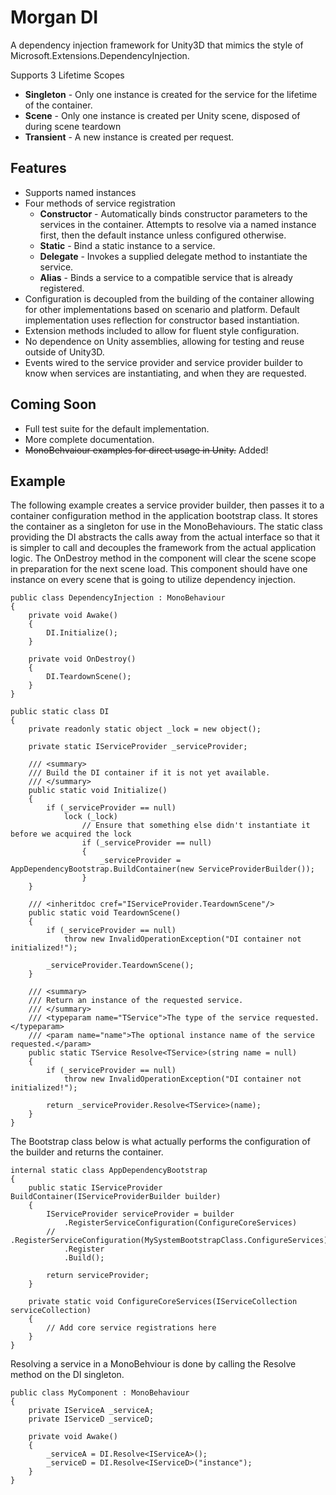 
# Morgan DI
A dependency injection framework for Unity3D that mimics the style of Microsoft.Extensions.DependencyInjection.

Supports 3 Lifetime Scopes
* **Singleton** - Only one instance is created for the service for the lifetime of the container.
* **Scene** - Only one instance is created per Unity scene, disposed of during scene teardown
* **Transient** - A new instance is created per request.

## Features
* Supports named instances
* Four methods of service registration
	* **Constructor** - Automatically binds constructor parameters to the services in the container. Attempts to resolve via a named instance first, then the default instance unless configured otherwise.
	* **Static** - Bind a static instance to a service.
	* **Delegate** - Invokes a supplied delegate method to instantiate the service.
	*  **Alias** - Binds a service to a compatible service that is already registered.
* Configuration is decoupled from the building of the container allowing for other implementations based on scenario and platform. Default implementation uses reflection for constructor based instantiation.
* Extension methods included to allow for fluent style configuration.
* No dependence on Unity assemblies, allowing for testing and reuse outside of Unity3D.
* Events wired to the service provider and service provider builder to know when services are instantiating, and when they are requested.

## Coming Soon
* Full test suite for the default implementation.
* More complete documentation.
* ~~MonoBehvaiour examples for direct usage in Unity.~~ Added!

## Example 
The following example creates a service provider builder, then passes it to a container configuration method in the application bootstrap class. It stores the container as a singleton for use in the MonoBehaviours. The static class providing the DI abstracts the calls away from the actual interface so that it is simpler to call and decouples the framework from the actual application logic. The OnDestroy method in the component will clear the scene scope in preparation for the next scene load. This component should have one instance on every scene that is going to utilize dependency injection.

	public class DependencyInjection : MonoBehaviour
	{
		private void Awake()
		{
			DI.Initialize();
		}

		private void OnDestroy()
		{
			DI.TeardownScene();
		}
	}

	public static class DI
	{
		private readonly static object _lock = new object();

		private static IServiceProvider _serviceProvider;

		/// <summary>
		/// Build the DI container if it is not yet available.
		/// </summary>
		public static void Initialize()
		{
			if (_serviceProvider == null)
				lock (_lock)
				    // Ensure that something else didn't instantiate it before we acquired the lock
					if (_serviceProvider == null) 
					{
						_serviceProvider = AppDependencyBootstrap.BuildContainer(new ServiceProviderBuilder());
					}
		}
		
		/// <inheritdoc cref="IServiceProvider.TeardownScene"/>
		public static void TeardownScene()
		{
			if (_serviceProvider == null)
				throw new InvalidOperationException("DI container not initialized!");
			
			_serviceProvider.TeardownScene();
		}
		
		/// <summary>
		/// Return an instance of the requested service.
		/// </summary>
		/// <typeparam name="TService">The type of the service requested.</typeparam>
		/// <param name="name">The optional instance name of the service requested.</param>
		public static TService Resolve<TService>(string name = null)
		{
			if (_serviceProvider == null)
				throw new InvalidOperationException("DI container not initialized!");
			
			return _serviceProvider.Resolve<TService>(name);
		}
	}

The Bootstrap class below is what actually performs the configuration of the builder and returns the container.

	internal static class AppDependencyBootstrap
	{
		public static IServiceProvider BuildContainer(IServiceProviderBuilder builder)
		{
			IServiceProvider serviceProvider = builder
				.RegisterServiceConfiguration(ConfigureCoreServices)
			//  .RegisterServiceConfiguration(MySystemBootstrapClass.ConfigureServices)
				.Register
				.Build();

			return serviceProvider;
		}

		private static void ConfigureCoreServices(IServiceCollection serviceCollection)
		{
			// Add core service registrations here
		}
	}


Resolving a service in a MonoBehviour is done by calling the Resolve method on the DI singleton. 

    public class MyComponent : MonoBehaviour
    {
        private IServiceA _serviceA;
        private IServiceD _serviceD;
        
        private void Awake()
        {
            _serviceA = DI.Resolve<IServiceA>();
            _serviceD = DI.Resolve<IServiceD>("instance");
        }
    }
